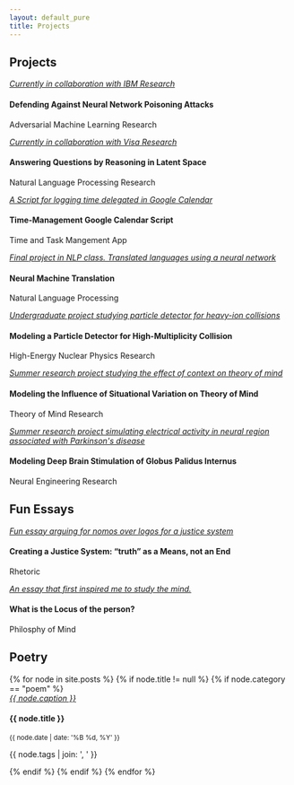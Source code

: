 ```yaml
---
layout: default_pure
title: Projects
---
```


<section class="bg-white" id="portfolio">
<div class="container">
<div class="row">
  <div class="col-lg-12 text-center">
    <h2 class="section-heading">Projects</h2>
    <!-- <h3 class="section-subheading text-muted">Lorem ipsum dolor sit amet consectetur.</h3> -->
  </div>
<div class="col-md-4 col-sm-6 portfolio-item">
<a class="portfolio-link" data-toggle="modal" href="#portfolioModal1">
<div class="portfolio-hover">
<div class="portfolio-hover-content">
  <i class="fa fa-plus fa-3x">Currently in collaboration with IBM Research</i>
</div>
</div>
<img class="img-fluid" src="/files/projects/deep_dream.jpg" alt="">
</a>
<div class="portfolio-caption">
  <h4>Defending Against Neural Network Poisoning Attacks</h4>
  <p class="text-muted">Adversarial Machine Learning Research</p>
</div>
</div>



<div class="col-md-4 col-sm-6 portfolio-item">
<a class="portfolio-link" data-toggle="modal" href="#portfolioModal1">
<div class="portfolio-hover">
<div class="portfolio-hover-content">
  <i class="fa fa-plus fa-3x">Currently in collaboration with Visa Research</i>
</div>
</div>
<img class="img-fluid" src="/files/projects/relational_reasoning.jpg" alt="">
</a>
<div class="portfolio-caption">
  <h4>Answering Questions by Reasoning in Latent Space</h4>
  <p class="text-muted">Natural Language Processing Research</p>
</div>
</div>



<div class="col-md-4 col-sm-6 portfolio-item">
<a class="portfolio-link" data-toggle="modal" href="{{ site.baseurl }}/code/2016/01/02/TimeManagement/">
<div class="portfolio-hover">
<div class="portfolio-hover-content">
  <i class="fa fa-plus fa-3x">A Script for logging time delegated in Google Calendar</i>
</div>
</div>
<img class="img-fluid" src="/files/projects/time_management.jpg" alt="">
</a>
<div class="portfolio-caption">
  <h4>Time-Management Google Calendar Script</h4>
  <p class="text-muted">Time and Task Mangement App</p>
</div>
</div>



<div class="col-md-4 col-sm-6 portfolio-item">
<a class="portfolio-link" data-toggle="modal" href="https://github.com/wcarvalho/544-smt-project">
<div class="portfolio-hover">
<div class="portfolio-hover-content">
  <i class="fa fa-plus fa-3x">Final project in NLP class. Translated languages using a neural network</i>
</div>
</div>
<img class="img-fluid" src="/files/projects/nmt.png" alt="">
</a>
<div class="portfolio-caption">
  <h4>Neural Machine Translation</h4>
  <p class="text-muted">Natural Language Processing</p>
</div>
</div>


<div class="col-md-4 col-sm-6 portfolio-item">
<a class="portfolio-link" data-toggle="modal" href="{{ site.baseurl }}/files/projects/dirc.pdf">
<div class="portfolio-hover">
<div class="portfolio-hover-content">
  <i class="fa fa-plus fa-3x">Undergraduate project studying particle detector for heavy-ion collisions</i>
</div>
</div>
<img class="img-fluid" src="/files/projects/dirc.png" alt="">
</a>
<div class="portfolio-caption">
  <h4>Modeling a Particle Detector for High-Multiplicity Collision</h4>
  <p class="text-muted">High-Energy Nuclear Physics Research</p>
</div>
</div>

<div class="col-md-4 col-sm-6 portfolio-item">
<a class="portfolio-link" data-toggle="modal" href="{{ site.baseurl }}/files/projects/theory_of_mind.pdf">
<div class="portfolio-hover">
<div class="portfolio-hover-content">
  <i class="fa fa-plus fa-3x">Summer research project studying the effect of context on theory of mind</i>
</div>
</div>
<img class="img-fluid" src="/files/projects/theory_of_mind.jpg" alt="">
</a>
<div class="portfolio-caption">
  <h4>Modeling the Influence of Situational Variation on Theory of Mind</h4>
  <p class="text-muted">Theory of Mind Research</p>
</div>
</div>




<div class="col-md-4 col-sm-6 portfolio-item">
<a class="portfolio-link" data-toggle="modal" href="{{ site.baseurl }}/files/projects/dbs.pdf">
<div class="portfolio-hover">
<div class="portfolio-hover-content">
  <i class="fa fa-plus fa-3x">Summer research project simulating electrical activity in neural region associated with Parkinson's disease </i>
</div>
</div>
<img class="img-fluid" src="/files/projects/dbs.png" alt="">
</a>
<div class="portfolio-caption">
  <h4>Modeling Deep Brain Stimulation of Globus Palidus Internus</h4>
  <p class="text-muted">Neural Engineering Research</p>
</div>
</div>

</div>
</div>
</section>





<!-- --------------------------------------------------------------------- -->

<section class="bg-info" id="portfolio">
<div class="container">
<div class="row">
  <div class="col-lg-12 text-center">
    <h2 class="section-heading">Fun Essays</h2>
    <!-- <h3 class="section-subheading text-muted">Lorem ipsum dolor sit amet consectetur.</h3> -->
  </div>
<div class="col-md-4 col-sm-6 portfolio-item">
<a class="portfolio-link" data-toggle="modal" href="{{ site.baseurl }}/files/writing/justice_system.pdf">
<div class="portfolio-hover">
<div class="portfolio-hover-content">
  <i class="fa fa-plus fa-3x">Fun essay arguing for nomos over logos for a justice system</i>
</div>
</div>
<img class="img-fluid" src="/files/writing/bobos_in_paradise.png" alt="">
</a>
<div class="portfolio-caption">
  <h4>Creating a Justice System: “truth” as a Means, not an End</h4>
  <p class="text-muted">Rhetoric</p>
</div>
</div>


<div class="col-md-4 col-sm-6 portfolio-item">
<a class="portfolio-link" data-toggle="modal" href="{{ site.baseurl }}/files/writing/locus_of_person.pdf">
<div class="portfolio-hover">
<div class="portfolio-hover-content">
  <i class="fa fa-plus fa-3x"> An essay that first inspired me to study the mind.</i>
</div>
</div>
<img class="img-fluid" src="/files/writing/open_mind.jpg" alt="">
</a>
<div class="portfolio-caption">
  <h4>What is the Locus of the person? </h4>
  <p class="text-muted">Philosphy of Mind</p>
</div>
</div>



</div>
</div>
</section>



<section class="bg-light" id="portfolio">
<div class="container">
<div class="row">
<div class="col-lg-12 text-center">
  <h2 class="section-heading">Poetry</h2>
  <!-- <h3 class="section-subheading text-muted">Lorem ipsum dolor sit amet consectetur.</h3> -->
</div>
{% for node in site.posts %}
{% if node.title != null %}
{% if node.category == "poem" %}


<div class="col-md-4 col-sm-6 portfolio-item">
<a class="portfolio-link" data-toggle="modal" href="{{ node.url }}">
<div class="portfolio-hover">
<div class="portfolio-hover-content">
  <i class="fa fa-plus fa-3x">{{ node.caption }}</i>
</div>
</div>
<img class="img-fluid" src="{{ node.img }}" alt="">
</a>
<div class="portfolio-caption">
  <h4>{{ node.title }}</h4><small>{{ node.date | date: '%B %d, %Y' }}</small>
  <p class="text-muted">{{ node.tags | join: ', ' }}</p>
</div>
</div>

{% endif %}
{% endif %}
{% endfor %}


</div>
</div>
</section>